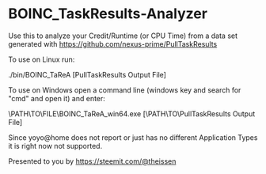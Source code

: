# BOINC_TaskResults-Analyzer
Use this to analyze your Credit/Runtime (or CPU Time) from a data set generated with https://github.com/nexus-prime/PullTaskResults

To use on Linux run:

./bin/BOINC_TaReA [PullTaskResults Output File]

To use on Windows open a command line (windows key and search for "cmd" and open it) and enter:

\PATH\TO\FILE\BOINC_TaReA_win64.exe [\PATH\TO\PullTaskResults Output File]

Since yoyo@home does not report or just has no different Application Types it is right now not supported.

Presented to you by https://steemit.com/@theissen
